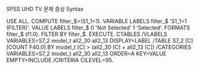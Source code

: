 SPSS UHD TV 문제 증상 Syntax


USE ALL. 
COMPUTE filter_$=(S1_1=1). 
VARIABLE LABELS filter_$ 'S1_1=1 (FILTER)'. 
VALUE LABELS filter_$ 0 'Not Selected' 1 'Selected'. 
FORMATS filter_$ (f1.0). 
FILTER BY filter_$. 
EXECUTE. 
CTABLES 
  /VLABELS VARIABLES=S7_2 model_t all2_30 all2_13 DISPLAY=LABEL 
  /TABLE S7_2 [C][COUNT F40.0] BY model_t [C] > (all2_30 [C] + all2_13 [C]) 
  /CATEGORIES VARIABLES=S7_2 model_t all2_30 all2_13 ORDER=A KEY=VALUE EMPTY=INCLUDE 
  /CRITERIA CILEVEL=95.